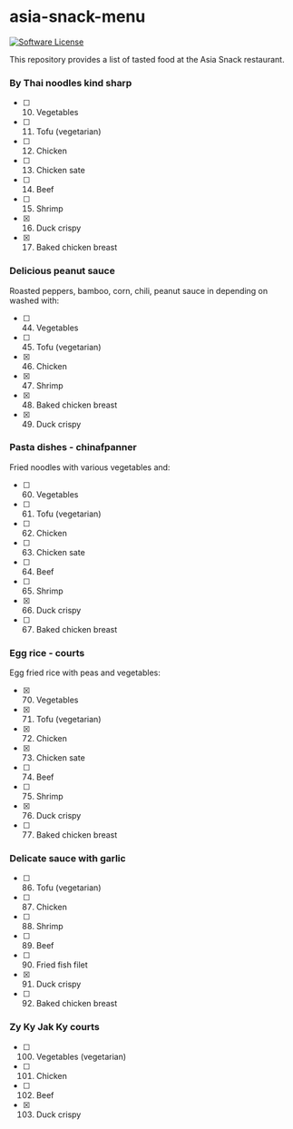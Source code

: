 # asia-snack-menu

[![Software License](https://img.shields.io/badge/license-MIT-green.svg)](LICENSE)

This repository provides a list of tasted food at the Asia Snack restaurant.

### By Thai noodles kind sharp

- [ ] 10. Vegetables
- [ ] 11. Tofu (vegetarian)
- [ ] 12. Chicken
- [ ] 13. Chicken sate
- [ ] 14. Beef
- [ ] 15. Shrimp
- [x] 16. Duck crispy
- [x] 17. Baked chicken breast

### Delicious peanut sauce

Roasted peppers, bamboo, corn, chili, peanut sauce in depending on washed with:

- [ ] 44. Vegetables
- [ ] 45. Tofu (vegetarian)
- [x] 46. Chicken
- [x] 47. Shrimp
- [x] 48. Baked chicken breast
- [x] 49. Duck crispy

### Pasta dishes - chinafpanner

Fried noodles with various vegetables and:

- [ ] 60. Vegetables
- [ ] 61. Tofu (vegetarian)
- [ ] 62. Chicken
- [ ] 63. Chicken sate
- [ ] 64. Beef
- [ ] 65. Shrimp
- [x] 66. Duck crispy
- [ ] 67. Baked chicken breast

### Egg rice - courts

Egg fried rice with peas and vegetables:

- [x] 70. Vegetables
- [x] 71. Tofu (vegetarian)
- [x] 72. Chicken
- [x] 73. Chicken sate
- [ ] 74. Beef
- [ ] 75. Shrimp
- [x] 76. Duck crispy
- [ ] 77. Baked chicken breast

### Delicate sauce with garlic

- [ ] 86. Tofu (vegetarian)
- [ ] 87. Chicken
- [ ] 88. Shrimp
- [ ] 89. Beef
- [ ] 90. Fried fish filet
- [x] 91. Duck crispy
- [ ] 92. Baked chicken breast

### Zy Ky Jak Ky courts

- [ ] 100. Vegetables (vegetarian)
- [ ] 101. Chicken
- [ ] 102. Beef
- [x] 103. Duck crispy
